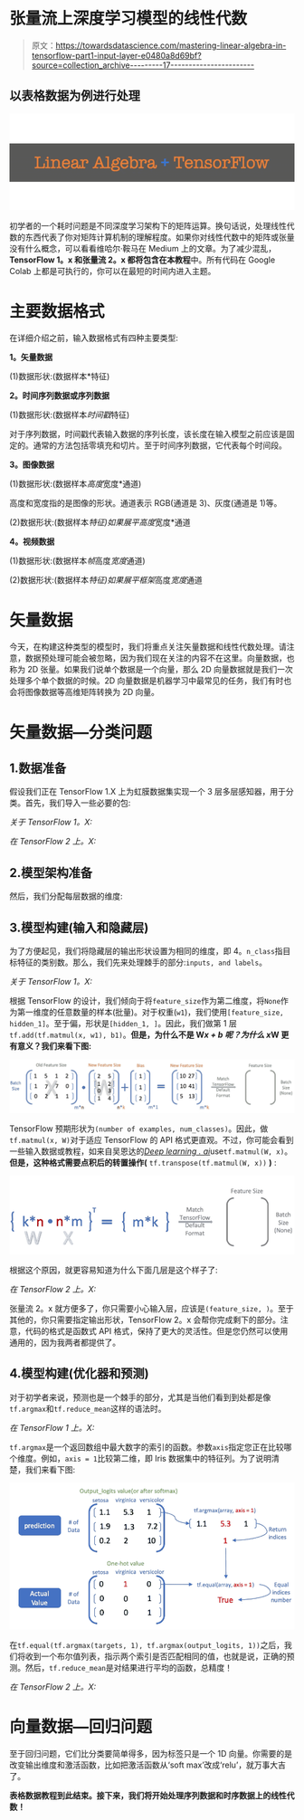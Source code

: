 # 张量流上深度学习模型的线性代数

> 原文：<https://towardsdatascience.com/mastering-linear-algebra-in-tensorflow-part1-input-layer-e0480a8d69bf?source=collection_archive---------17----------------------->

## 以表格数据为例进行处理

![](img/6a57c4119873459707f5812fc9b8917e.png)

初学者的一个耗时问题是不同深度学习架构下的矩阵运算。换句话说，处理线性代数的东西代表了你对矩阵计算机制的理解程度。如果你对线性代数中的矩阵或张量没有什么概念，可以看看维哈尔·鞍马在 Medium 上的文章。为了减少混乱， **TensorFlow 1。x 和张量流 2。x 都将包含在本教程**中。所有代码在 Google Colab 上都是可执行的，你可以在最短的时间内进入主题。

# 主要数据格式

在详细介绍之前，输入数据格式有四种主要类型:

**1。矢量数据**

(1)数据形状:(数据样本*特征)

**2。时间序列数据或序列数据**

(1)数据形状:(数据样本*时间戳*特征)

对于序列数据，时间戳代表输入数据的序列长度，该长度在输入模型之前应该是固定的。通常的方法包括零填充和切片。至于时间序列数据，它代表每个时间段。

**3。图像数据**

(1)数据形状:(数据样本*高度*宽度*通道)

高度和宽度指的是图像的形状。通道表示 RGB(通道是 3)、灰度(通道是 1)等。

(2)数据形状:(数据样本*特征)如果展平高度*宽度*通道

**4。视频数据**

(1)数据形状:(数据样本*帧*高度*宽度*通道)

(2)数据形状:(数据样本*特征)如果展平框架*高度*宽度*通道

# 矢量数据

今天，在构建这种类型的模型时，我们将重点关注矢量数据和线性代数处理。请注意，数据预处理可能会被忽略，因为我们现在关注的内容不在这里。向量数据，也称为 2D 张量。如果我们说单个数据是一个向量，那么 2D 向量数据就是我们一次处理多个单个数据的时候。2D 向量数据是机器学习中最常见的任务，我们有时也会将图像数据等高维矩阵转换为 2D 向量。

# 矢量数据—分类问题

## 1.数据准备

假设我们正在 TensorFlow 1.X 上为虹膜数据集实现一个 3 层多层感知器，用于分类。首先，我们导入一些必要的包:

*关于 TensorFlow 1。X:*

*在 TensorFlow 2 上。X:*

## 2.模型架构准备

然后，我们分配每层数据的维度:

## 3.模型构建(输入和隐藏层)

为了方便起见，我们将隐藏层的输出形状设置为相同的维度，即 4。`n_class`指目标特征的类别数。那么，我们先来处理棘手的部分:`inputs, and labels`。

*关于 TensorFlow 1。X:*

根据 TensorFlow 的设计，我们倾向于将`feature_size`作为第二维度，将`None`作为第一维度的任意数量的样本(批量)。对于权重(`w1`)，我们使用`[feature_size, hidden_1]`。至于偏，形状是`[hidden_1, ]`。因此，我们做第 1 层`tf.add(tf.matmul(x, w1), b1)`。**但是，为什么不是 W*x + b 呢？为什么 x*W 更有意义？我们来看下图:**

![](img/0f8437d94b8526e9ca3c4545b45dc5de.png)

TensorFlow 预期形状为`(number of examples, num_classes)`。因此，做`tf.matmul(x, W)`对于适应 TensorFlow 的 API 格式更直观。不过，你可能会看到一些输入数据或教程，如来自吴恩达的[*Deep learning . ai*](https://www.coursera.org/specializations/deep-learning)use`tf.matmul(W, x)`。**但是，这种格式需要点积后的转置操作(** `tf.transpose(tf.matmul(W, x))` **)** :

![](img/aa5a799b93e7bf4a1eff497b60816be5.png)

根据这个原因，就更容易知道为什么下面几层是这个样子了:

*在 TensorFlow 2 上。X:*

张量流 2。x 就方便多了，你只需要小心输入层，应该是`(feature_size, )`。至于其他的，你只需要指定输出形状，TensorFlow 2。x 会帮你完成剩下的部分。注意，代码的格式是函数式 API 格式，保持了更大的灵活性。但是您仍然可以使用通用的，因为我两者都提供了。

## 4.模型构建(优化器和预测)

对于初学者来说，预测也是一个棘手的部分，尤其是当他们看到到处都是像`tf.argmax`和`tf.reduce_mean`这样的语法时。

*在 TensorFlow 1 上。X:*

`tf.argmax`是一个返回数组中最大数字的索引的函数。参数`axis`指定您正在比较哪个维度。例如，`axis = 1`比较第二维，即 Iris 数据集中的特征列。为了说明清楚，我们来看下图:

![](img/99d0921a988eec10a267c2c631699723.png)

在`tf.equal(tf.argmax(targets, 1), tf.argmax(output_logits, 1))`之后，我们将收到一个布尔值列表，指示两个索引是否匹配相同的值，也就是说，正确的预测。然后，`tf.reduce_mean`是对结果进行平均的函数，总精度！

*在 TensorFlow 2 上。X:*

# 向量数据—回归问题

至于回归问题，它们比分类要简单得多，因为标签只是一个 1D 向量。你需要的是改变输出维度和激活函数，比如把激活函数从‘soft max’改成‘relu’，就万事大吉了。

**表格数据教程到此结束。接下来，我们将开始处理序列数据和时序数据上的线性代数！**